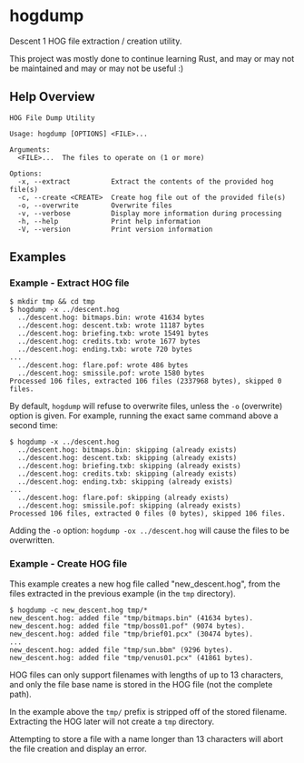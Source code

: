 # hogdump

Descent 1 HOG file extraction / creation utility.

This project was mostly done to continue learning Rust, and may or may not be
maintained and may or may not be useful :)

## Help Overview

```console
HOG File Dump Utility

Usage: hogdump [OPTIONS] <FILE>...

Arguments:
  <FILE>...  The files to operate on (1 or more)

Options:
  -x, --extract          Extract the contents of the provided hog file(s)
  -c, --create <CREATE>  Create hog file out of the provided file(s)
  -o, --overwrite        Overwrite files
  -v, --verbose          Display more information during processing
  -h, --help             Print help information
  -V, --version          Print version information
```

## Examples

### Example - Extract HOG file

```console
$ mkdir tmp && cd tmp
$ hogdump -x ../descent.hog
  ../descent.hog: bitmaps.bin: wrote 41634 bytes
  ../descent.hog: descent.txb: wrote 11187 bytes
  ../descent.hog: briefing.txb: wrote 15491 bytes
  ../descent.hog: credits.txb: wrote 1677 bytes
  ../descent.hog: ending.txb: wrote 720 bytes
...
  ../descent.hog: flare.pof: wrote 486 bytes
  ../descent.hog: smissile.pof: wrote 1580 bytes
Processed 106 files, extracted 106 files (2337968 bytes), skipped 0 files.
```

By default, `hogdump` will refuse to overwrite files, unless the `-o`
(overwrite) option is given. For example, running the exact same command above
a second time:

```console
$ hogdump -x ../descent.hog
  ../descent.hog: bitmaps.bin: skipping (already exists)
  ../descent.hog: descent.txb: skipping (already exists)
  ../descent.hog: briefing.txb: skipping (already exists)
  ../descent.hog: credits.txb: skipping (already exists)
  ../descent.hog: ending.txb: skipping (already exists)
...
  ../descent.hog: flare.pof: skipping (already exists)
  ../descent.hog: smissile.pof: skipping (already exists)
Processed 106 files, extracted 0 files (0 bytes), skipped 106 files.
```

Adding the `-o` option: `hogdump -ox ../descent.hog` will cause the files to be
overwritten.

### Example - Create HOG file

This example creates a new hog file called "new_descent.hog", from the files
extracted in the previous example (in the `tmp` directory).

```console
$ hogdump -c new_descent.hog tmp/*
new_descent.hog: added file "tmp/bitmaps.bin" (41634 bytes).
new_descent.hog: added file "tmp/boss01.pof" (9074 bytes).
new_descent.hog: added file "tmp/brief01.pcx" (30474 bytes).
...
new_descent.hog: added file "tmp/sun.bbm" (9296 bytes).
new_descent.hog: added file "tmp/venus01.pcx" (41861 bytes).
```

HOG files can only support filenames with lengths of up to 13 characters, and
only the file base name is stored in the HOG file (not the complete path).

In the example above the `tmp/` prefix is stripped off of the stored filename.
Extracting the HOG later will not create a `tmp` directory.

Attempting to store a file with a name longer than 13 characters will abort the
file creation and display an error.
